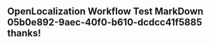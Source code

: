 <properties
ms.topic="hero-topic"
ms.test1="hero-topic"
ms.test2="test"/>

## OpenLocalization Workflow Test MarkDown 05b0e892-9aec-40f0-b610-dcdcc41f5885 thanks!
